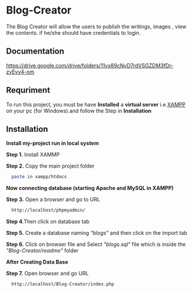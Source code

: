 # Blog-Creator

The Blog Creator will allow the users to publish the writings, images , view the contents. if he/she should have credentials to login.

## Documentation

https://drive.google.com/drive/folders/11vx89cNvD7rdVSGZDM3fDr-zyEvy4-om
 

## Requriment

To run this project, you must be have **Installed** a **virtual server** i.e [XAMPP](https://www.apachefriends.org/download.html) on your pc (for Windows).and follow the Step in **Installation**


## Installation

**Install my-project  run in local system**

**Step 1.** Install XAMMP

**Step 2.** Copy the main project folder

```bash
  paste in xampp/htdocs
```

**Now connecting database (starting Apache and MySQL in XAMPP)**

**Step 3.** Open a browser and go to URL 

```bash
  http://localhost/phpmyadmin/
```

**Step 4**.Then click on database tab

**Step 5.** Create a database naming *"blogs"*
and then click on the import tab

**Step 6.** Click on browser file and Select *"blogs.sql"* file which is inside the *"Blog-Creator/readme"* folder

**After Creating Data Base**

**Step 7.** Open browser and go URL 
```bash
  http://localhost/Blog-Creator/index.php
```
